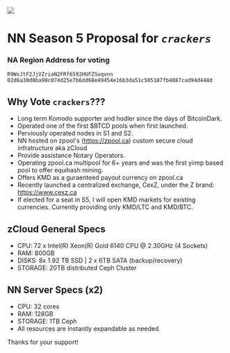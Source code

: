 ![](https://zpool.ca/images/hotlink-ok/crackers.png)
# NN Season 5 Proposal for *`crackers`*
### NA Region Address for voting ###
```
R9WxJtF2JjVZriaN2FRf6592HUFZSuqvnn
02d6a30d0ba90c074d25e7b6dd68e49454e16b3da51c505187fb4887cad94d448d
```
## Why Vote `crackers`???
- Long term Komodo supporter and hodler since the days of BitcoinDark.
- Operated one of the first $BTCD pools when first launched.
- Perviously operated nodes in S1 and S2.
- NN hosted on zpool's (https://zpool.ca) custom secure cloud infratructure aka zCloud
- Provide assistance Notary Operators.
- Operating zpool.ca multipool for 6+ years and was the first yiimp based pool to offer equihash mining.
- Offers KMD as a guraenteed payout currency on zpool.ca
- Recently launched a centralized exchange, CexZ, under the Z brand: https://www.cexz.ca
- If elected for a seat in S5, I will open KMD markets for existing currencies. Currently providing only KMD/LTC and KMD/BTC.

## zCloud General Specs

- CPU:  72 x Intel(R) Xeon(R) Gold 6140 CPU @ 2.30GHz (4 Sockets)
- RAM:  800GB
- DISKS: 8x 1.92 TB SSD | 2 x 6TB SATA (backup/recovery)
- STORAGE: 20TB distributed Ceph Cluster

## NN Server Specs (x2)

- CPU:  32 cores
- RAM:  128GB
- STORAGE:  1TB Ceph
- All resources are instantly expandable as needed.


Thanks for your support!
